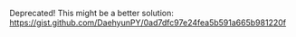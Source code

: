 Deprecated! This might be a better solution: https://gist.github.com/DaehyunPY/0ad7dfc97e24fea5b591a665b981220f
